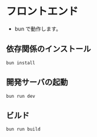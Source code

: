 # フロントエンド

- bun で動作します。

## 依存関係のインストール

```
bun install
```

## 開発サーバの起動

```
bun run dev
```

## ビルド

```
bun run build
```
